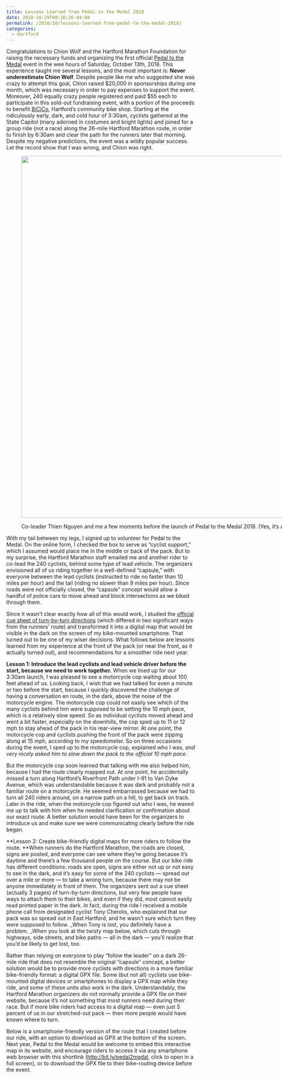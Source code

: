```yaml
---
title: Lessons Learned from Pedal to the Medal 2018
date: 2018-10-29T00:16:26-04:00
permalink: /2018/10/lessons-learned-from-pedal-to-the-medal-2018/
categories:
  - Hartford
---
```

Congratulations to Chion Wolf and the Hartford Marathon Foundation for raising the necessary funds and organizing the first official [Pedal to the Medal](https://www.hartfordmarathon.com/pedal-to-the-medal/) event in the wee hours of Saturday, October 13th, 2018. This experience taught me several lessons, and the most important is: **Never underestimate Chion Wolf**. Despite people like me who suggested she was crazy to attempt this goal, Chion raised $20,000 in sponsorships during one month, which was necessary in order to pay expenses to support the event. Moreover, 240 equally crazy people registered and paid $55 each to participate in this sold-out fundraising event, with a portion of the proceeds to benefit [BiCiCo](http://bicico.org), Hartford&#8217;s community bike shop. Starting at the ridiculously early, dark, and cold hour of 3:30am, cyclists gathered at the State Capitol (many adorned in costumes and bright lights) and joined for a group ride (not a race) along the 26-mile Hartford Marathon route, in order to finish by 6:30am and clear the path for the runners later that morning. Despite my negative predictions, the event was a wildly popular success. Let the record show that I was wrong, and Chion was right.<figure id="attachment_563" aria-describedby="caption-attachment-563" style="width: 1280px" class="wp-caption aligncenter">

[<img class="size-full wp-image-563" src="https://jackbikes.org/wp-content/uploads/2018/10/2018-10-13-pedal-2-medal.jpg" alt="" width="1280" height="960" srcset="https://jackbikes.org/wp-content/uploads/2018/10/2018-10-13-pedal-2-medal.jpg 1280w, https://jackbikes.org/wp-content/uploads/2018/10/2018-10-13-pedal-2-medal-300x225.jpg 300w, https://jackbikes.org/wp-content/uploads/2018/10/2018-10-13-pedal-2-medal-768x576.jpg 768w, https://jackbikes.org/wp-content/uploads/2018/10/2018-10-13-pedal-2-medal-1024x768.jpg 1024w" sizes="(max-width: 1280px) 100vw, 1280px" />](https://jackbikes.org/wp-content/uploads/2018/10/2018-10-13-pedal-2-medal.jpg)<figcaption id="caption-attachment-563" class="wp-caption-text">Co-leader Thien Nguyen and me a few moments before the launch of Pedal to the Medal 2018. (Yes, it&#8217;s a crappy selfie photo, but you try taking a good picture of yourself at 3:30 AM!)</figcaption></figure>

With my tail between my legs, I signed up to volunteer for Pedal to the Medal. On the online form, I checked the box to serve as &#8220;cyclist support,&#8221; which I assumed would place me in the middle or back of the pack. But to my surprise, the Hartford Marathon staff emailed me and another rider to co-lead the 240 cyclists, behind some type of lead vehicle. The organizers envisioned all of us riding together in a well-defined &#8220;capsule,&#8221; with everyone between the lead cyclists (instructed to ride no faster than 10 miles per hour) and the tail (riding no slower than 9 miles per hour). Since roads were not officially closed, the &#8220;capsule&#8221; concept would allow a handful of police cars to move ahead and block intersections as we biked through them.

Since it wasn&#8217;t clear exactly how all of this would work, I studied the [official cue sheet of turn-by-turn directions](https://jackbikes.org/wp-content/uploads/2018/10/p2m_turn_by_turn_2018.pdf) (which differed in two significant ways from the runners&#8217; route) and transformed it into a digital map that would be visible in the dark on the screen of my bike-mounted smartphone. That turned out to be one of my wiser decisions. What follows below are lessons learned from my experience at the front of the pack (or near the front, as it actually turned out), and recommendations for a smoother ride next year.

**Lesson 1: Introduce the lead cyclists and lead vehicle driver before the start, because we need to work together.** When we lined up for our 3:30am launch, I was pleased to see a motorcycle cop waiting about 100 feet ahead of us. Looking back, I wish that we had talked for even a minute or two before the start, because I quickly discovered the challenge of having a conversation en route, in the dark, above the noise of the motorcycle engine. The motorcycle cop could not easily see which of the many cyclists behind him were supposed to be setting the 10 mph pace, which is a relatively slow speed. So as individual cyclists moved ahead and went a bit faster, especially on the downhills, the cop sped up to 11 or 12 mph to stay ahead of the pack in his rear-view mirror. At one point, the motorcycle cop and cyclists pushing the front of the pack were zipping along at 15 mph, according to my speedometer. So on three occasions during the event, I sped up to the motorcycle cop, explained who I was, _and very nicely asked him to slow down the pack to the official 10 mph pace_.

But the motorcycle cop soon learned that talking with me also helped him, because I had the route clearly mapped out. At one point, he accidentally missed a turn along Hartford&#8217;s Riverfront Path under I-91 to Van Dyke Avenue, which was understandable because it was dark and probably not a familiar route on a motorcycle. He seemed embarrassed because we had to turn all 240 riders around, on a narrow path on a hill, to get back on track. Later in the ride, when the motorcycle cop figured out who I was, he waved me up to talk with him when he needed clarification or confirmation about our exact route. A better solution would have been for the organizers to introduce us and make sure we were communicating clearly before the ride began.

**Lesson 2: Create bike-friendly digital maps for more riders to follow the route. **When runners do the Hartford Marathon, the roads are closed, signs are posted, and everyone can see where they&#8217;re going because it&#8217;s daytime and there&#8217;s a few thousand people on the course. But our bike ride has different conditions: roads are open, signs are either not up or not easy to see in the dark, and it&#8217;s easy for some of the 240 cyclists &#8212; spread out over a mile or more &#8212; to take a wrong turn, because there may not be anyone immediately in front of them. The organizers sent out a cue sheet (actually 3 pages) of turn-by-turn directions, but very few people have ways to attach them to their bikes, and even if they did, most cannot easily read printed paper in the dark. In fact, during the ride I received a mobile phone call from designated cyclist Tony Cherolis, who explained that our pack was so spread out in East Hartford, and he wasn&#8217;t sure which turn they were supposed to follow. _When Tony is lost, you definitely have a problem. _When you look at the twisty map below, which cuts through highways, side streets, and bike paths &#8212; all in the dark &#8212; you&#8217;ll realize that you&#8217;d be likely to get lost, too.

Rather than relying on everyone to play &#8220;follow the leader&#8221; on a dark 26-mile ride that does not resemble the original &#8220;capsule&#8221; concept, a better solution would be to provide more cyclists with directions in a more familiar bike-friendly format: a digital GPX file. Some (but not all) cyclists use bike-mounted digital devices or smartphones to display a GPX map while they ride, and some of these units also work in the dark. Understandably, the Hartford Marathon organizers do not normally provide a GPX file on their website, because it&#8217;s not something that most runners need during their race. But if more bike riders had access to a digital map &#8212; even just 5 percent of us in our stretched-out pack &#8212; then more people would have known where to turn.

Below is a smartphone-friendly version of the route that I created before our ride, with an option to download as GPX at the bottom of the screen. Next year, Pedal to the Medal would be welcome to embed this interactive map in its website, and encourage riders to access it via any smartphone web browser with this shortlink (<http://bit.ly/pedal2medal>, click to open in a full screen), or to download the GPX file to their bike-routing device before the event.

<!-- iframe plugin v.4.4 wordpress.org/plugins/iframe/ -->

&nbsp;
